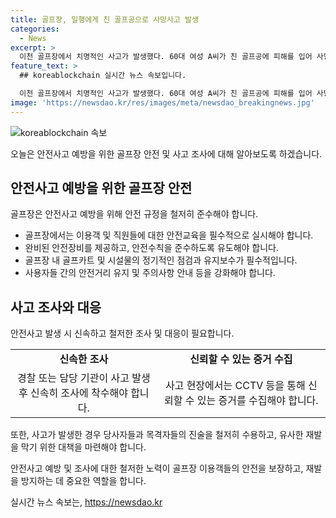 ```yaml
---
title: 골프장, 일행에게 친 골프공으로 사망사고 발생
categories:
  - News
excerpt: >
  이천 골프장에서 치명적인 사고가 발생했다. 60대 여성 A씨가 친 골프공에 피해를 입어 사망했다. 사고 당시 B씨가 친 세컨샷이 피해를 입힌 것으로 확인됐다. CCTV가 없어 정확한 경위는 미지만, 경찰은 수사에 착수했다. 이 골프장은 지난달에도 카트 사고가 있었는데, 이용객과 골프장 측의 주장이 엇갈리고 있다. 현재 경찰이 두 사고에 대해 조사 중이다. (사진=경기남부경찰청 제공)
feature_text: >
  ## koreablockchain 실시간 뉴스 속보입니다.

  이천 골프장에서 치명적인 사고가 발생했다. 60대 여성 A씨가 친 골프공에 피해를 입어 사망했다. 사고 당시 B씨가 친 세컨샷이 피해를 입힌 것으로 확인됐다. CCTV가 없어 정확한 경위는 미지만, 경찰은 수사에 착수했다. 이 골프장은 지난달에도 카트 사고가 있었는데, 이용객과 골프장 측의 주장이 엇갈리고 있다. 현재 경찰이 두 사고에 대해 조사 중이다. (사진=경기남부경찰청 제공)
image: 'https://newsdao.kr/res/images/meta/newsdao_breakingnews.jpg'
---
```


<p><img src="https://newsdao.kr/res/images/meta/newsdao_breakingnews.jpg" alt="koreablockchain 속보" /></p>

<p>오늘은 안전사고 예방을 위한 골프장 안전 및 사고 조사에 대해 알아보도록 하겠습니다.</p>

<h2 data-ke-size="size26">안전사고 예방을 위한 골프장 안전</h2>

<p data-ke-size="size16">골프장은 안전사고 예방을 위해 안전 규정을 철저히 준수해야 합니다.</p>

<ul>
  <li>골프장에서는 이용객 및 직원들에 대한 안전교육을 필수적으로 실시해야 합니다.</li>
  <li>완비된 안전장비를 제공하고, 안전수칙을 준수하도록 유도해야 합니다.</li>
  <li>골프장 내 골프카트 및 시설물의 정기적인 점검과 유지보수가 필수적입니다.</li>
  <li>사용자들 간의 안전거리 유지 및 주의사항 안내 등을 강화해야 합니다.</li>
</ul>

<h2 data-ke-size="size26">사고 조사와 대응</h2>

<p data-ke-size="size16">안전사고 발생 시 신속하고 철저한 조사 및 대응이 필요합니다.</p>

<table>
  <tr>
    <td style="text-align: center; height: 17px;"><b>신속한 조사</b></td>
    <td style="text-align: center; height: 17px;"><b>신뢰할 수 있는 증거 수집</b></td>
  </tr>
  <tr>
    <td style="text-align: center; height: 17px;">경찰 또는 담당 기관이 사고 발생 후 신속히 조사에 착수해야 합니다.</td>
    <td style="text-align: center; height: 17px;">사고 현장에서는 CCTV 등을 통해 신뢰할 수 있는 증거를 수집해야 합니다.</td>
  </tr>
</table>

<p data-ke-size="size16">또한, 사고가 발생한 경우 당사자들과 목격자들의 진술을 철저히 수용하고, 유사한 재발을 막기 위한 대책을 마련해야 합니다.</p>

<p>안전사고 예방 및 조사에 대한 철저한 노력이 골프장 이용객들의 안전을 보장하고, 재발을 방지하는 데 중요한 역할을 합니다.</p>
실시간 뉴스 속보는, <a href="https://newsdao.kr" rel="dofollow">https://newsdao.kr</a>


